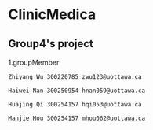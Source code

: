 # ClinicMedica
## Group4's project

1.groupMember

    Zhiyang Wu 300220785 zwu123@uottawa.ca

    Haiwei Nan 300250954 hnan059@uottawa.ca

    Huajing Qi 300254157 hqi053@uottawa.ca

    Manjie Hou 300254157 mhou062@uottawa.ca
    
